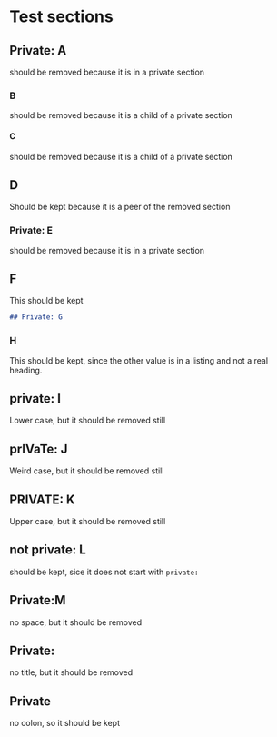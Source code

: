 # Test sections

## Private: A

should be removed because it is in a private section

### B

should be removed because it is a child of a private section

#### C

should be removed because it is a child of a private section

## D

Should be kept because it is a peer of the removed section

### Private: E

should be removed because it is in a private section

## F

This should be kept

```markdown
## Private: G
```

### H

This should be kept, since the other value is in a listing and not a real heading.

## private: I

Lower case, but it should be removed still

## prIVaTe: J

Weird case, but it should be removed still

## PRIVATE: K

Upper case, but it should be removed still

## not private: L

should be kept, sice it does not start with `private: `

## Private:M

no space, but it should be removed

## Private:

no title, but it should be removed

## Private

no colon, so it should be kept

